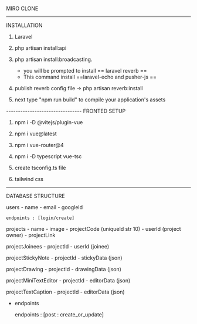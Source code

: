 
MIRO CLONE


______________________________________
INSTALLATION

1. Laravel

2. php artisan install:api

3. php artisan install:broadcasting. 

	- you will be prompted to install == laravel reverb ==
	- This command install  ==laravel-echo and pusher-js ==

4. publish  reverb config file -> php artisan reverb:install

5. next type "npm run build" to compile your application's assets

--------------------------------  FRONTED SETUP

1. npm i -D @vitejs/plugin-vue

1. npm i vue@latest

2. npm i vue-router@4

3. npm i -D typescript vue-tsc 

4. create tsconfig.ts file

4. tailwind css

---------------------------------------------------------------


DATABASE STRUCTURE 

users 
	- name
	- email
	- googleId

	endpoints : [login/create]


projects
	- name
	- image
	- projectCode (uniqueId str 10)
	- userId (project owner)
	- projectLink

projectJoinees
	- projectId
	- userId (joinee)

projectStickyNote
	- projectId
	- stickyData (json)
	
projectDrawing
	- projectId
	- drawingData (json)

	
projectMiniTextEditor
	- projectId
	- editorData (json)

projectTextCaption
	- projectId
	- editorData (json)




-  endpoints

	endpoints : [post : create_or_update]
